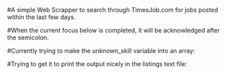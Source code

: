 #A simple Web Scrapper to search through TimesJob.com for jobs posted within the last few days.


#When the current focus below is completed, it will be acknowledged after the semicolon.

#Currently trying to make the unknown_skill variable into an array:

#Trying to get it to print the output nicely in the listings text file: